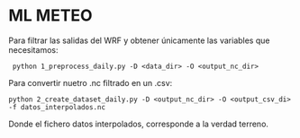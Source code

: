 # ML METEO

Para filtrar las salidas del WRF y obtener únicamente las variables que necesitamos:
```
 python 1_preprocess_daily.py -D <data_dir> -O <output_nc_dir>
```

Para convertir nuetro .nc filtrado en un .csv:
```
python 2_create_dataset_daily.py -D <output_nc_dir> -O <output_csv_di> -f datos_interpolados.nc
```

Donde el fichero datos interpolados, corresponde a la verdad terreno.
